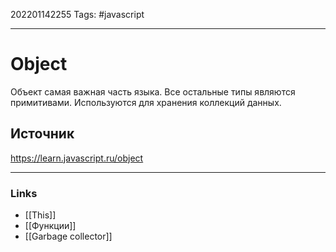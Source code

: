 202201142255
Tags: #javascript 

--- 
# Object
Объект самая важная часть языка. Все остальные типы являются примитивами.
Используются для хранения коллекций данных.

## Источник
https://learn.javascript.ru/object

--- 
### Links
- [[This]]
- [[Функции]]
- [[Garbage collector]]